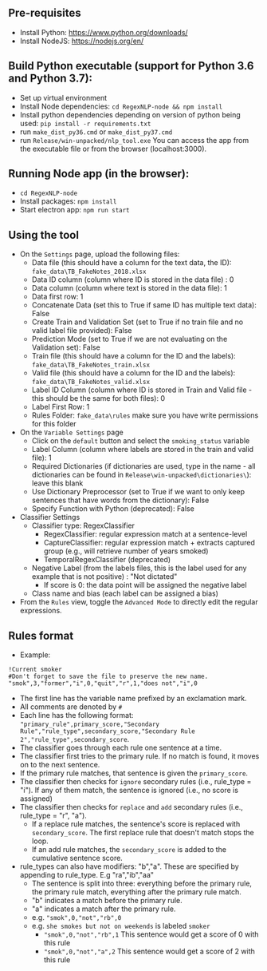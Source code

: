 ## Pre-requisites
- Install Python: https://www.python.org/downloads/
- Install NodeJS: https://nodejs.org/en/

## Build Python executable (support for Python 3.6 and Python 3.7):
- Set up virtual environment 
- Install Node dependencies: `cd RegexNLP-node && npm install`
- Install python dependencies depending on version of python being used: `pip install -r requirements.txt`
- run `make_dist_py36.cmd` or `make_dist_py37.cmd`
- run `Release/win-unpacked/nlp_tool.exe`
You can access the app from the executable file or from the browser (localhost:3000).

## Running Node app (in the browser):
- `cd RegexNLP-node`
- Install packages: `npm install`
- Start electron app: `npm run start`

## Using the tool
- On the `Settings` page, upload the following files:
  - Data file (this should have a column for the text data, the ID): `fake_data\TB_FakeNotes_2018.xlsx`
  - Data ID column (column where ID is stored in the data file) : 0
  - Data column (column where text is stored in the data file): 1
  - Data first row: 1
  - Concatenate Data (set this to True if same ID has multiple text data): False
  - Create Train and Validation Set (set to True if no train file and no valid label file provided): False 
  - Prediction Mode (set to True if we are not evaluating on the Validation set): False
  - Train file (this should have a column for the ID and the labels): `fake_data\TB_FakeNotes_train.xlsx`
  - Valid file (this should have a column for the ID and the labels): `fake_data\TB_FakeNotes_valid.xlsx`
  - Label ID Column (column where ID is stored in Train and Valid file - this should be the same for both files): 0
  - Label First Row: 1
  - Rules Folder: `fake_data\rules` make sure you have write permissions for this folder
- On the `Variable Settings` page
  - Click on the `default` button and select the `smoking_status` variable
  - Label Column (column where labels are stored in the train and valid file): 1
  - Required Dictionaries (if dictionaries are used, type in the name - all dictionaries can be found in `Release\win-unpacked\dictionaries\`): leave this blank
  - Use Dictionary Preprocessor (set to True if we want to only keep sentences that have words from the dictionary): False
  - Specify Function with Python (deprecated): False
- Classifier Settings
  - Classifier type: RegexClassifier
    - RegexClassifier: regular expression match at a sentence-level
    - CaptureClassifier: regular expression match + extracts captured group (e.g., will retrieve number of years smoked)
    - TemporalRegexClassifier (deprecated)
  - Negative Label (from the labels files, this is the label used for any example that is not positive) : "Not dictated"
    - If score is 0: the data point will be assigned the negative label
  - Class name and bias (each label can be assigned a bias)
- From the `Rules` view, toggle the `Advanced Mode` to directly edit the regular expressions.

## Rules format
- Example:
```
!Current smoker
#Don't forget to save the file to preserve the new name.
"smok",3,"former","i",0,"quit","r",1,"does not","i",0
```
- The first line has the variable name prefixed by an exclamation mark.
- All comments are denoted by `#`
- Each line has the following format:
`"primary_rule",primary_score,"Secondary Rule","rule_type",secondary_score,"Secondary Rule 2","rule_type",secondary_score`.
- The classifier goes through each rule one sentence at a time.
- The classifier first tries to the primary rule. If no match is found, it moves on to the next sentence.
- If the primary rule matches, that sentence is given the `primary_score`.
- The classifier then checks for `ignore` secondary rules (i.e., rule_type = "i"). If any of them match, the sentence is ignored (i.e., no score is assigned)
- The classifier then checks for `replace` and `add` secondary rules (i.e., rule_type = "r", "a"). 
  - If a replace rule matches, the sentence's score is replaced with `secondary_score`. The first replace rule that doesn't match stops the loop.
  - If an add rule matches, the `secondary_score` is added to the cumulative sentence score.
- rule_types can also have modifiers: "b","a". These are specified by appending to rule_type. E.g "ra","ib","aa"
  - The sentence is split into three: everything before the primary rule, the primary rule match, everything after the primary rule match.
  - "b" indicates a match before the primary rule.
  - "a" indicates a match after the primary rule.
  - e.g. `"smok",0,"not","rb",0`
  - e.g. `she smokes but not on weekends` is labeled `smoker`
    - `"smok",0,"not","rb",1` This sentence would get a score of 0 with this rule
    - `"smok",0,"not","a",2` This sentence would get a score of 2 with this rule


